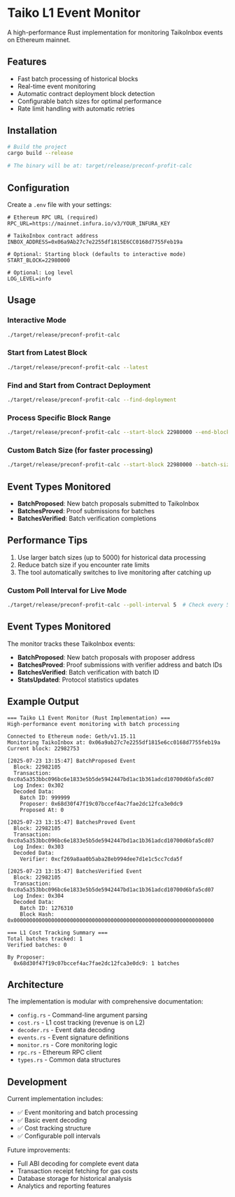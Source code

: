 # Taiko L1 Event Monitor

A high-performance Rust implementation for monitoring TaikoInbox events on Ethereum mainnet.

## Features

- Fast batch processing of historical blocks
- Real-time event monitoring
- Automatic contract deployment block detection
- Configurable batch sizes for optimal performance
- Rate limit handling with automatic retries

## Installation

```bash
# Build the project
cargo build --release

# The binary will be at: target/release/preconf-profit-calc
```

## Configuration

Create a `.env` file with your settings:

```env
# Ethereum RPC URL (required)
RPC_URL=https://mainnet.infura.io/v3/YOUR_INFURA_KEY

# TaikoInbox contract address
INBOX_ADDRESS=0x06a9Ab27c7e2255df1815E6CC0168d7755Feb19a

# Optional: Starting block (defaults to interactive mode)
START_BLOCK=22980000

# Optional: Log level
LOG_LEVEL=info
```

## Usage

### Interactive Mode

```bash
./target/release/preconf-profit-calc
```

### Start from Latest Block

```bash
./target/release/preconf-profit-calc --latest
```

### Find and Start from Contract Deployment

```bash
./target/release/preconf-profit-calc --find-deployment
```

### Process Specific Block Range

```bash
./target/release/preconf-profit-calc --start-block 22980000 --end-block 22990000
```

### Custom Batch Size (for faster processing)

```bash
./target/release/preconf-profit-calc --start-block 22980000 --batch-size 1000
```

## Event Types Monitored

- **BatchProposed**: New batch proposals submitted to TaikoInbox
- **BatchesProved**: Proof submissions for batches
- **BatchesVerified**: Batch verification completions

## Performance Tips

1. Use larger batch sizes (up to 5000) for historical data processing
2. Reduce batch size if you encounter rate limits
3. The tool automatically switches to live monitoring after catching up

### Custom Poll Interval for Live Mode

```bash
./target/release/preconf-profit-calc --poll-interval 5  # Check every 5 seconds instead of default 12
```

## Event Types Monitored

The monitor tracks these TaikoInbox events:

- **BatchProposed**: New batch proposals with proposer address
- **BatchesProved**: Proof submissions with verifier address and batch IDs
- **BatchesVerified**: Batch verification with batch ID
- **StatsUpdated**: Protocol statistics updates

## Example Output

```
=== Taiko L1 Event Monitor (Rust Implementation) ===
High-performance event monitoring with batch processing

Connected to Ethereum node: Geth/v1.15.11
Monitoring TaikoInbox at: 0x06a9ab27c7e2255df1815e6cc0168d7755feb19a
Current block: 22982753

[2025-07-23 13:15:47] BatchProposed Event
  Block: 22982105
  Transaction: 0xc0a5a353bbc096bc6e1833e5b5de5942447bd1ac1b361adcd10700d6bfa5cd07
  Log Index: 0x302
  Decoded Data:
    Batch ID: 999999
    Proposer: 0x68d30f47f19c07bccef4ac7fae2dc12fca3e0dc9
    Proposed At: 0

[2025-07-23 13:15:47] BatchesProved Event
  Block: 22982105
  Transaction: 0xc0a5a353bbc096bc6e1833e5b5de5942447bd1ac1b361adcd10700d6bfa5cd07
  Log Index: 0x303
  Decoded Data:
    Verifier: 0xcf269a8aa0b5aba28eb994dee7d1e1c5cc7cda5f

[2025-07-23 13:15:47] BatchesVerified Event
  Block: 22982105
  Transaction: 0xc0a5a353bbc096bc6e1833e5b5de5942447bd1ac1b361adcd10700d6bfa5cd07
  Log Index: 0x304
  Decoded Data:
    Batch ID: 1276310
    Block Hash: 0x0000000000000000000000000000000000000000000000000000000000000000

=== L1 Cost Tracking Summary ===
Total batches tracked: 1
Verified batches: 0

By Proposer:
  0x68d30f47f19c07bccef4ac7fae2dc12fca3e0dc9: 1 batches
```

## Architecture

The implementation is modular with comprehensive documentation:

- `config.rs` - Command-line argument parsing
- `cost.rs` - L1 cost tracking (revenue is on L2)
- `decoder.rs` - Event data decoding
- `events.rs` - Event signature definitions
- `monitor.rs` - Core monitoring logic
- `rpc.rs` - Ethereum RPC client
- `types.rs` - Common data structures

## Development

Current implementation includes:

- ✅ Event monitoring and batch processing
- ✅ Basic event decoding
- ✅ Cost tracking structure
- ✅ Configurable poll intervals

Future improvements:

- Full ABI decoding for complete event data
- Transaction receipt fetching for gas costs
- Database storage for historical analysis
- Analytics and reporting features
